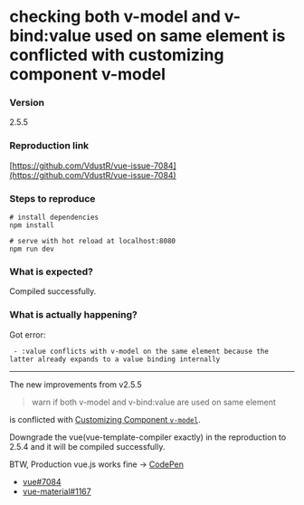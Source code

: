 # checking both v-model and v-bind:value used on same element is conflicted with customizing component v-model

### Version

2.5.5

### Reproduction link

[https://github.com/VdustR/vue-issue-7084](https://github.com/VdustR/vue-issue-7084)

### Steps to reproduce

```text
# install dependencies
npm install

# serve with hot reload at localhost:8080
npm run dev
```

### What is expected?

Compiled successfully.

### What is actually happening?

Got error:

```text
 - :value conflicts with v-model on the same element because the latter already expands to a value binding internally
```

---
The new improvements from v2.5.5

> warn if both v-model and v-bind:value are used on same element

is conflicted with [Customizing Component `v-model`](https://vuejs.org/v2/guide/components.html#Customizing-Component-v-model).

Downgrade the vue(vue-template-compiler exactly) in the reproduction to 2.5.4 and it will be compiled successfully.

BTW,
Production vue.js works fine -> [CodePen](https://codepen.io/VdustR/pen/vWpOvv)

* [vue#7084](https://github.com/vuejs/vue/issues/7084)
* [vue-material#1167](https://github.com/vuematerial/vue-material/issues/1167)
